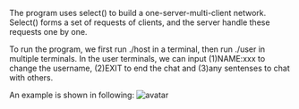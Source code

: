 The program uses select() to build a one-server-multi-client network. Select() forms a set of requests of clients, and the server handle these requests one by one.

To run the program, we first run ./host in a terminal, then run ./user in multiple terminals. In the user terminals, we can input (1)NAME:xxx to change the username, (2)EXIT to end the chat and (3)any sentenses to chat with others.

An example is shown in following:
![avatar](1.png)
